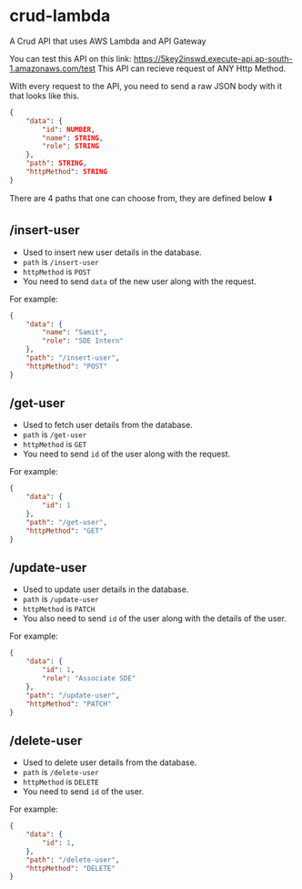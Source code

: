 # crud-lambda
A Crud API that uses AWS Lambda and API Gateway

You can test this API on this link: https://5key2inswd.execute-api.ap-south-1.amazonaws.com/test
This API can recieve request of ANY Http Method.

With every request to the API, you need to send a raw JSON body with it that looks like this.
```JSON
{
    "data": {
        "id": NUMBER,
        "name": STRING,
        "role": STRING
    },
    "path": STRING,
    "httpMethod": STRING
}
```

There are 4 paths that one can choose from, they are defined below ⬇️

## /insert-user
- Used to insert new user details in the database.
- ```path``` is ```/insert-user```
- ```httpMethod``` is ```POST```
- You need to send ```data``` of the new user along with the request.

For example:
```JSON
{
    "data": {
        "name": "Samit",
        "role": "SDE Intern"
    },
    "path": "/insert-user",
    "httpMethod": "POST"
}
```

## /get-user
- Used to fetch user details from the database.
- ```path``` is ```/get-user```
- ```httpMethod``` is ```GET```
- You need to send ```id``` of the user along with the request.

For example:
```JSON
{
    "data": {
        "id": 1
    },
    "path": "/get-user",
    "httpMethod": "GET"
}
```

## /update-user
- Used to update user details in the database.
- ```path``` is ```/update-user```
- ```httpMethod``` is ```PATCH```
- You also need to send ```id``` of the user along with the details of the user.

For example:
```JSON
{
    "data": {
        "id": 1,
        "role": "Associate SDE"
    },
    "path": "/update-user",
    "httpMethod": "PATCH"
}
```

## /delete-user
- Used to delete user details from the database.
- ```path``` is ```/delete-user```
- ```httpMethod``` is ```DELETE```
- You need to send ```id``` of the user.

For example:
```JSON
{
    "data": {
        "id": 1,
    },
    "path": "/delete-user",
    "httpMethod": "DELETE"
}
```
